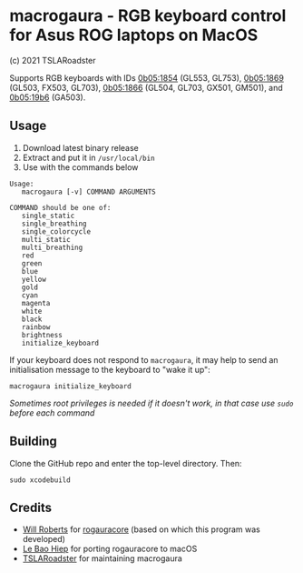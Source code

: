# macrogaura - RGB keyboard control for Asus ROG laptops on MacOS

(c) 2021 TSLARoadster

Supports RGB keyboards with IDs
[0b05:1854](https://linux-hardware.org/index.php?id=usb:0b05-1854)
(GL553, GL753),
[0b05:1869](https://linux-hardware.org/index.php?id=usb:0b05-1869)
(GL503, FX503, GL703), [0b05:1866](https://linux-hardware.org/index.php?id=usb:0b05-1866) (GL504, GL703, GX501, GM501), and [0b05:19b6](https://linux-hardware.org/index.php?id=usb:0b05-19b6) (GA503).

## Usage

1. Download latest binary release
2. Extract and put it in `/usr/local/bin`
3. Use with the commands below

```
Usage:
   macrogaura [-v] COMMAND ARGUMENTS

COMMAND should be one of:
   single_static
   single_breathing
   single_colorcycle
   multi_static
   multi_breathing
   red
   green
   blue
   yellow
   gold
   cyan
   magenta
   white
   black
   rainbow
   brightness
   initialize_keyboard
```

If your keyboard does not respond to `macrogaura`, it may help to
send an initialisation message to the keyboard to "wake it up":

```
macrogaura initialize_keyboard
```

*Sometimes root privileges is needed if it doesn't work, in that case use `sudo` before each command*

## Building

Clone the GitHub repo and enter the top-level directory.  Then:

```
sudo xcodebuild
```

## Credits
- [Will Roberts](https://github.com/wroberts) for [rogauracore](https://github.com/wroberts/rogauracore) (based on which this program was developed)
- [Le Bao Hiep](https://github.com/hieplpvip) for porting rogauracore to macOS
- [TSLARoadster](https://github.com/TSLARoadster) for maintaining macrogaura
